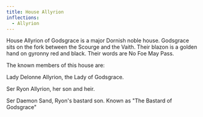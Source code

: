 ```yaml
---
title: House Allyrion
inflections:
  - Allyrion
---
```


House Allyrion of Godsgrace is a major Dornish noble house. Godsgrace sits on the fork between the Scourge and the Vaith. Their blazon is a golden hand on gyronny red and black. Their words are No Foe May Pass.

The known members of this house are:

Lady Delonne Allyrion, the Lady of Godsgrace.

Ser Ryon Allyrion, her son and heir.

Ser Daemon Sand, Ryon's bastard son. Known as "The Bastard of Godsgrace"
